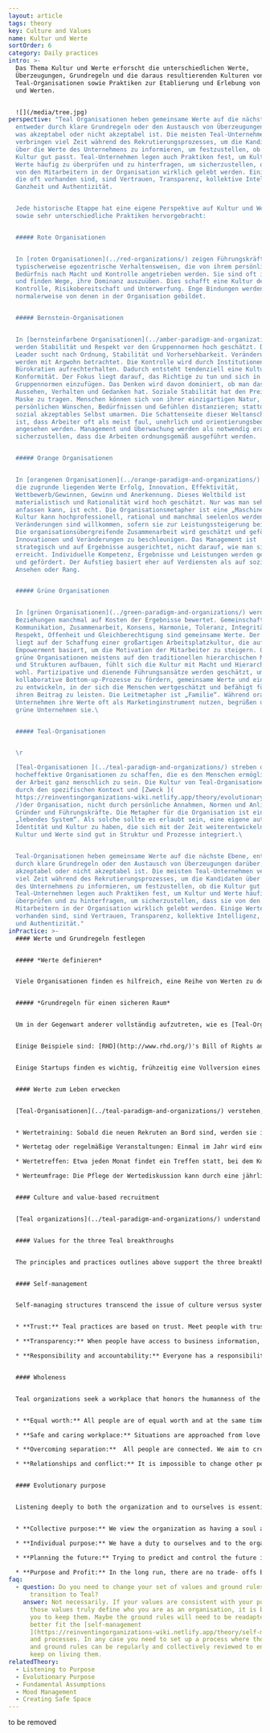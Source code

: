 ```yaml
---
layout: article
tags: theory
key: Culture and Values
name: Kultur und Werte
sortOrder: 6
category: Daily practices
intro: >-
  Das Thema Kultur und Werte erforscht die unterschiedlichen Werte,
  Überzeugungen, Grundregeln und die daraus resultierenden Kulturen von
  Teal-Organisationen sowie Praktiken zur Etablierung und Erlebung von Kultur
  und Werten.


  ![](/media/tree.jpg)
perspective: "Teal Organisationen heben gemeinsame Werte auf die nächste Ebene,
  entweder durch klare Grundregeln oder den Austausch von Überzeugungen darüber,
  was akzeptabel oder nicht akzeptabel ist. Die meisten Teal-Unternehmen
  verbringen viel Zeit während des Rekrutierungsprozesses, um die Kandidaten
  über die Werte des Unternehmens zu informieren, um festzustellen, ob die
  Kultur gut passt. Teal-Unternehmen legen auch Praktiken fest, um Kultur und
  Werte häufig zu überprüfen und zu hinterfragen, um sicherzustellen, dass sie
  von den Mitarbeitern in der Organisation wirklich gelebt werden. Einige Werte,
  die oft vorhanden sind, sind Vertrauen, Transparenz, kollektive Intelligenz,
  Ganzheit und Authentizität.


  Jede historische Etappe hat eine eigene Perspektive auf Kultur und Werte
  sowie sehr unterschiedliche Praktiken hervorgebracht:


  ##### Rote Organisationen


  In [roten Organisationen](../red-organizations/) zeigen Führungskräfte
  typischerweise egozentrische Verhaltensweisen, die von ihrem persönlichen
  Bedürfnis nach Macht und Kontrolle angetrieben werden. Sie sind oft impulsiv
  und finden Wege, ihre Dominanz auszuüben. Dies schafft eine Kultur der Angst,
  Kontrolle, Risikobereitschaft und Unterwerfung. Enge Bindungen werden
  normalerweise von denen in der Organisation gebildet.


  ##### Bernstein-Organisationen


  In [bernsteinfarbene Organisationen](../amber-paradigm-and-organizations/)
  werden Stabilität und Respekt vor den Gruppennormen hoch geschätzt. Der Amber
  Leader sucht nach Ordnung, Stabilität und Vorhersehbarkeit. Veränderungen
  werden mit Argwohn betrachtet. Die Kontrolle wird durch Institutionen und
  Bürokratien aufrechterhalten. Dadurch entsteht tendenziell eine Kultur der
  Konformität. Der Fokus liegt darauf, das Richtige zu tun und sich in die
  Gruppennormen einzufügen. Das Denken wird davon dominiert, ob man das richtige
  Aussehen, Verhalten und Gedanken hat. Soziale Stabilität hat den Preis, eine
  Maske zu tragen. Menschen können sich von ihrer einzigartigen Natur, ihren
  persönlichen Wünschen, Bedürfnissen und Gefühlen distanzieren; stattdessen ein
  sozial akzeptables Selbst umarmen. Die Schattenseite dieser Weltanschauung
  ist, dass Arbeiter oft als meist faul, unehrlich und orientierungsbedürftig
  angesehen werden. Management und Überwachung werden als notwendig erachtet, um
  sicherzustellen, dass die Arbeiten ordnungsgemäß ausgeführt werden.


  ##### Orange Organisationen


  In [orangenen Organisationen](../orange-paradigm-and-organizations/) sind
  die zugrunde liegenden Werte Erfolg, Innovation, Effektivität,
  Wettbewerb/Gewinnen, Gewinn und Anerkennung. Dieses Weltbild ist
  materialistisch und Rationalität wird hoch geschätzt. Nur was man sehen und
  anfassen kann, ist echt. Die Organisationsmetapher ist eine „Maschine“. Die
  Kultur kann hochprofessionell, rational und manchmal seelenlos werden.
  Veränderungen sind willkommen, sofern sie zur Leistungssteigerung beitragen.
  Die organisationsübergreifende Zusammenarbeit wird geschätzt und gefördert, um
  Innovationen und Veränderungen zu beschleunigen. Das Management ist
  strategisch und auf Ergebnisse ausgerichtet, nicht darauf, wie man sie
  erreicht. Individuelle Kompetenz, Ergebnisse und Leistungen werden geschätzt
  und gefördert. Der Aufstieg basiert eher auf Verdiensten als auf sozialem
  Ansehen oder Rang.


  ##### Grüne Organisationen


  In [grünen Organisationen](../green-paradigm-and-organizations/) werden
  Beziehungen manchmal auf Kosten der Ergebnisse bewertet. Gemeinschaft,
  Kommunikation, Zusammenarbeit, Konsens, Harmonie, Toleranz, Integrität,
  Respekt, Offenheit und Gleichberechtigung sind gemeinsame Werte. Der Fokus
  liegt auf der Schaffung einer großartigen Arbeitsplatzkultur, die auf
  Empowerment basiert, um die Motivation der Mitarbeiter zu steigern. Obwohl
  grüne Organisationen meistens auf den traditionellen hierarchischen Modellen
  und Strukturen aufbauen, fühlt sich die Kultur mit Macht und Hierarchie nicht
  wohl. Partizipative und dienende Führungsansätze werden geschätzt, um
  kollaborative Bottom-up-Prozesse zu fördern, gemeinsame Werte und eine Kultur
  zu entwickeln, in der sich die Menschen wertgeschätzt und befähigt fühlen,
  ihren Beitrag zu leisten. Die Leitmetapher ist „Familie“. Während orange
  Unternehmen ihre Werte oft als Marketinginstrument nutzen, begrüßen und leben
  grüne Unternehmen sie.\ 


  ##### Teal-Organisationen


  \r

  [Teal-Organisationen ](../teal-paradigm-and-organizations/) streben danach,
  hocheffektive Organisationen zu schaffen, die es den Menschen ermöglichen, bei
  der Arbeit ganz menschlich zu sein. Die Kultur von Teal-Organisationen wird
  durch den spezifischen Kontext und [Zweck ](
  https://reinventingorganizations-wiki.netlify.app/theory/evolutionary-purpose\
  /)der Organisation, nicht durch persönliche Annahmen, Normen und Anliegen der
  Gründer und Führungskräfte. Die Metapher für die Organisation ist ein
  „lebendes System“. Als solche sollte es erlaubt sein, eine eigene autonome
  Identität und Kultur zu haben, die sich mit der Zeit weiterentwickeln kann.
  Kultur und Werte sind gut in Struktur und Prozesse integriert.\ 


  Teal-Organisationen heben gemeinsame Werte auf die nächste Ebene, entweder
  durch klare Grundregeln oder den Austausch von Überzeugungen darüber, was
  akzeptabel oder nicht akzeptabel ist. Die meisten Teal-Unternehmen verbringen
  viel Zeit während des Rekrutierungsprozesses, um die Kandidaten über die Werte
  des Unternehmens zu informieren, um festzustellen, ob die Kultur gut passt.
  Teal-Unternehmen legen auch Praktiken fest, um Kultur und Werte häufig zu
  überprüfen und zu hinterfragen, um sicherzustellen, dass sie von den
  Mitarbeitern in der Organisation wirklich gelebt werden. Einige Werte, die oft
  vorhanden sind, sind Vertrauen, Transparenz, kollektive Intelligenz, Ganzheit
  und Authentizität."
inPractice: >-
  #### Werte und Grundregeln festlegen


  ##### *Werte definieren*


  Viele Organisationen finden es hilfreich, eine Reihe von Werten zu definieren. In [Teal-Organisationen](../teal-paradigm-and-organizations/) sind diese Werte zusammen mit [dem Sinn](../evolutionary-purpose/) der Kern der Unternehmenskultur und beeinflussen die meisten Verhaltensweisen und Prozesse. Diese Werte stammen oft aus der Vision des Gründers und werden typischerweise kollektiv definiert. Werte und damit verbundene Grundregeln sind nicht festgelegt, sie werden offen diskutiert und geändert, damit sie ein getreues Spiegelbild dessen bleiben, woran die Menschen in der Organisation leben und woran sie glauben. Einige Organisationen legen einfache gemeinsame Überzeugungen oder Annahmen über menschliche Bemühungen fest und Verhalten.


  ##### *Grundregeln für einen sicheren Raum*


  Um in der Gegenwart anderer vollständig aufzutreten, wie es [Teal-Organisationen ](../teal-paradigm-and-organizations/) ermutigt, müssen die Menschen das Gefühl haben, dass dies sicher ist. Dabei hilft es, wenn nötig, definierte Werte in klare „Grundregeln“ übersetzen zu lassen.


  Einige Beispiele sind: [RHD](http://www.rhd.org/)'s Bill of Rights and Responsibilities, [Morning Star](http://www.morningstarco.com/)'s Colleague Principles, [FAVI ](http://www.favi.com/)'s Fiches oder [Holacracy](http://www.holacracy.org/)'s Constitution. Diese Dokumente bieten eine Vision für einen sicheren und produktiven Arbeitsplatz. Sie geben Kollegen ein Vokabular, um gesunde Beziehungen zu besprechen, und sie ziehen Grenzen, die empfohlenes von inakzeptablem Verhalten trennen.


  Einige Startups finden es wichtig, frühzeitig eine Vollversion eines solchen Dokuments zu erstellen. Andere werden eine entwickeln, während sie wachsen. Organisationen stellen sicher, dass sie kollektiv geschrieben werden, damit sie im vollen Besitz aller Personen sind


  #### Werte zum Leben erwecken


  [Teal-Organisationen](../teal-paradigm-and-organizations/) verstehen, dass es mehr braucht als eine Tafel an der Wand, um Werte und Grundregeln zum Leben zu erwecken. Sie verwenden viel Zeit und Energie für die Schulung und die Einbeziehung aller in einen kontinuierlichen Prozess der erneuten Überprüfung. Einige Beispiele für die Erhaltung von Werten sind:


  * Wertetraining: Sobald die neuen Rekruten an Bord sind, werden sie in den Werten und Grundregeln geschult.

  * Wertetag oder regelmäßige Veranstaltungen: Einmal im Jahr wird eine festliche Veranstaltung organisiert, bei der alle eingeladen sind, den Sinn, die Werte und die Grundregeln der Organisation erneut zu besprechen.

  * Wertetreffen: Etwa jeden Monat findet ein Treffen statt, bei dem Kollegen eingeladen werden, Fragen zu Werten und Grundregeln am Arbeitsplatz anzusprechen und Änderungen vorzuschlagen. Werte können auch in Large Group Reflections besprochen werden.

  * Werteumfrage: Die Pflege der Wertediskussion kann durch eine jährliche Umfrage unterstützt werden.


  #### Culture and value-based recruitment


  [Teal organizations](../teal-paradigm-and-organizations/) understand that a person's attitude and behaviors are as important as their skills. Therefore significant energy is devoted to finding people that fit with the organization's culture and values. New recruits are carefully interviewed to ensure they can thrive in the environment. It is a two way discovery processes aiming at finding out if the organization and individual are meant to “journey together”. 


  #### Values for the three Teal breakthroughs


  The principles and practices outlines above support the three breakthroughs of [self-management](../self-management/), [wholeness ](../wholeness/)and [evolutionary purpose](../evolutionary-purpose/). 


  #### Self-management


  Self-managing structures transcend the issue of culture versus systems. Inner and outer dimensions, culture and systems, work hand in hand, not in opposite directions. The following are some examples of the types of values/principles that support self-management:


  * **Trust:** Teal practices are based on trust. Meet people with trust and they will respond with trust. Trust enables people to be fully responsible. It also lowers the need for hierarchy and control and enables [self-management](../self-management/). 

  * **Transparency:** When people have access to business information, often held by management, they can act and take decisions that are good for the whole. When there is transparency and openness collective intelligence is available to all. Sensitive information can be shared because everyone is able and trusted to handle difficult news. 

  * **Responsibility and accountability:** Everyone has a responsibility to the organization for sensing issues or opportunities and addressing them. People are expected to be comfortable with holding each other accountable for their [commitments](../commitment-working-hours-and-flexibility/), through [feedback](../feedback-and-performance-management/) and respectful confrontation.


  #### Wholeness


  Teal organizations seek a workplace that honors the humanness of the people who work there. The following are examples of the types of values/principles that support wholeness:


  * **Equal worth:** All people are of equal worth and at the same time different. Community will be richest when members are able to contribute in their distinctive way, whilst appreciating their differences. 

  * **Safe and caring workplace:** Situations are approached from love and connection rather than fear and separation. Creating a safe environment where everyone can behave authentically is essential. 

  * **Overcoming separation:**  All people are connected. We aim to create a workplace where cognitive, physical, emotional and spiritual aspects are be honored and valued. 

  * **Relationships and conflict:** It is impossible to change other people. We can only change ourselves. We take ownership of our thoughts, beliefs, words and actions. We don’t spread rumors. We don’t talk behind someone’s back. We don’t blame problems on others.


  #### Evolutionary purpose


  Listening deeply to both the organization and to ourselves is essential in finding[ evolutionary purpose.](../evolutionary-purpose/) The following  are examples of the types of values/principles that support evolutionary purpose:


  * **Collective purpose:** We view the organization as having a soul and [purpose ](https://reinventingorganizations-wiki.netlify.app/theory/listening-to-purpose/)of its own. We try to listen in to where the organization wants to go and beware of forcing a direction onto it. 

  * **Individual purpose:** We have a duty to ourselves and to the organization to inquire into our personal sense of calling to see if and how it resonates with the organization’s purpose. We try to imbue our roles with our souls, not our egos. 

  * **Planning the future:** Trying to predict and control the future is futile. We make forecasts only when a specific decision requires us to do so. Everything will unfold with more grace if we stop trying to control and instead choose to simply sense and respond. 

  * **Purpose and Profit:** In the long run, there are no trade- offs between purpose and profits. If we focus on purpose, profits will follow.
faq:
  - question: Do you need to change your set of values and ground rules when you
      transition to Teal?
    answer: Not necessarily. If your values are consistent with your purpose and if
      those values truly define who you are as an organisation, it is better for
      you to keep them. Maybe the ground rules will need to be readapted to
      better fit the [self-management
      ](https://reinventingorganizations-wiki.netlify.app/theory/self-management/)structure
      and processes. In any case you need to set up a process where those values
      and ground rules can be regularly and collectively reviewed to ensure you
      keep on living them.
relatedTheory:
  - Listening to Purpose
  - Evolutionary Purpose
  - Fundamental Assumptions
  - Mood Management
  - Creating Safe Space
---
```

to be removed